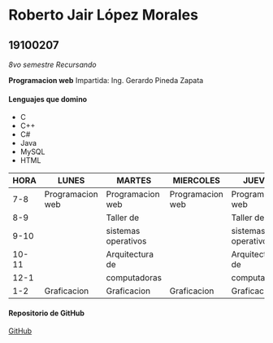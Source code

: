 # Roberto Jair López Morales

## 19100207

*8vo semestre*
*Recursando*

**Programacion web**
Impartida: Ing. Gerardo Pineda Zapata

#### Lenguajes que domino
* C
* C++
* C#
* Java
* MySQL
* HTML

| HORA | LUNES | MARTES | MIERCOLES | JUEVES | VIERNES |
|--- |--- |--- |--- |--- |--- |
| 7-8 | Programacion web | Programacion web | Programacion web | Programacion web | Programacion web | |
| 8-9 |  | Taller de  | |Taller de  | |
| 9-10 |  | sistemas operativos | |sistemas operativos | |
| 10-11 |  | Arquitectura de | | Arquitectura de | Arquitectura de computadoraas |
| 12-1 |  | computadoras | |computadoras | |
| 1-2 | Graficacion | Graficacion |Graficacion |Graficacion |Graficacion |

#### Repositorio de GitHub
[GitHub](https://github.com/RobLop007/LopezMorales.git)

